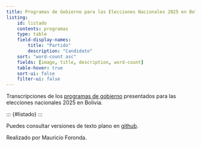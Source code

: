 ```yaml
---
title: Programas de Gobierno para las Elecciones Nacionales 2025 en Bolivia
listing:
    id: listado
    contents: programas
    type: table
    field-display-names:
        title: "Partido"
        description: "Candidato"
    sort: "word-count asc"
    fields: [image, title, description, word-count]
    table-hover: true
    sort-ui: false
    filter-ui: false
---
```


Transcripciones de los [programas de gobierno](https://www.oep.org.bo/elecciones-generales-2025/nacional-2025/) presentados para las elecciones nacionales 2025 en Bolivia.

::: {#listado}
:::

Puedes consultar versiones de texto plano en [github](https://github.com/mauforonda/programas-de-gobierno-2025).

Realizado por Mauricio Foronda.